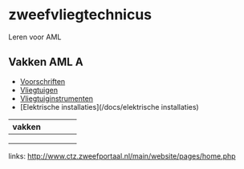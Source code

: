 # zweefvliegtechnicus
Leren voor AML 

## Vakken AML A
* [Voorschriften](/docs/voorschriften)
* [Vliegtuigen](/docs/vliegtuigen)
* [Vliegtuiginstrumenten](/docs/vliegtuiginstrumenten)
* [Elektrische installaties](/docs/elektrische installaties)



| vakken |   |   |   |   |
|---|---|---|---|---|
|   |   |   |   |   |
|   |   |   |   |   |
|   |   |   |   |   |


links:
http://www.ctz.zweefportaal.nl/main/website/pages/home.php
